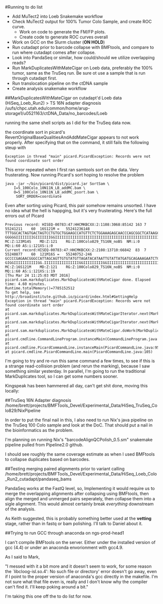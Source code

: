 #Running to do list
+ Add MuTect2 into Loeb Snakemake workflow
+ Check MuTect2 output for 100% Tumor Colo Sample, and create ROC curve.
    + Work on code to generate the FM/FP plots.
    + Create code to generate ROC curves overall
+ Work on GCC on the Slurm cluster (**ON HOLD**)
+ Run cutadapt prior to barcode collapse with BMFtools, and compare to run where cutadapt comes after collapse.
+ Look into PandaSeq or similar, how could/should we utilize overlapping reads?
+ Run MarkDuplicatesWithMateCigar on Loeb data, preferably the 100% tumor, same as the TruSeq run.  Be sure ot use a sample that is run through cutadapt first.
+ Run translocation pipeline on the ctDNA sample
+ Create analysis snakemake workflow

##MarkDuplicatesWithMateCigar on cutadapt'd Loeb data (HiSeq_Loeb_Run2) > TS 16N adapter diagnosis
    /uufs/chpc.utah.edu/common/home/arup-storage1/u0521163/ctDNA_Data/no_barcodes/Loeb

running the same shell scripts as I did for the TruSeq data now.  

the coordinate sort in picard's RevertOriginalBaseQualitiesAndAddMateCigar appears to not work properly.  After specifying that on the command, it still fails the following steup with

    Exception in thread "main" picard.PicardException: Records were not found coordinate sort order

This error repeated when I first ran samtools sort on the data.  Very frusterating.  Now running Picard's sort hoping to resolve the problem

    java -jar ~/bin/picard/dist/picard.jar SortSam \
        I=5_100Colo_10N11N_LB_addMC.bam \
        O=5_100Colo_10N11N_LB_addMC_psort.bam \
         SORT_ORDER=coordinate

Even after sorting using Picard, this pair somehow remains unsorted.  I have no idea what the hell is happging, but it's very frusterating.  Here's the full errors out of Picard

    Previous record: HISEQ-00783:47:HHCMKBCXX:2:1108:3068:85142	163	7	55241211	60	16S121M	=	55241236148	TTTGGCACTAGTGACTAGTCCTGTGCTGGAAGCCATGTTCTCTGGAAAGAGCAACCCAGCGGCTCATAAGCATAAGCGCGTGTGATGTGCCCCAACCAAACGACCGCCATGCACAACTTCCCTACCGGAGTTTTCAA	GGGGGIIIIIIIIGIIIIIIIGGIIIIIIIIIIIIIIIIIIIIIIIIIIIIIIIIIIIIIIIIIIIIIIIIIIIIIIIIIIIIIIIIIIIIIIIIIIIIIIGGIIIIIIGIIIIIIIIIIIIIIIIIIIIGGGIIII	MC:Z:123M14S	MD:Z:121	RG:Z:100Colo829_TS16N_noBS	NM:i:0	MQ:i:60	AS:i:121XS:i:0
    Current record:HISEQ-00783:47:HHCMKBCXX:2:2108:13710:66842	83	7	55240877	60	121M16S	=	55240752-246	GCCCCGAGAACGGGCCATTAGCAGTTGTGTATGTTAGATACATAATTGTATTATGATGCAGAAAGAATCTCTGAATGTGCAGTTATACCCAGTTGGTGACATGTTGGTACATCCATCCGAGAGTCATCGGCGGGCAG	GIGGIIIIIIIIIIIGG.IIIIIIIIIIIIIIIIGGIIIIIIIIIGGIIIIIIIIIIIIIIIIIIIIIIIIIIIIIIIIIIIIIIIIIIIIIIIIIIIIIIIIIIIIIIIIIIIIIIIIIIIIIIIIIIIIIGGGGG	MC:Z:16S121M	MD:Z:121	RG:Z:100Colo829_TS16N_noBS	NM:i:0	MQ:i:60	AS:i:121XS:i:19
    [Thu Mar 24 11:25:03 MDT 2016] picard.sam.markduplicates.MarkDuplicatesWithMateCigar done. Elapsed time: 4.60 minutes.
    Runtime.totalMemory()=7785152512
    To get help, see http://broadinstitute.github.io/picard/index.html#GettingHelp
    Exception in thread "main" picard.PicardException: Records were not found coordinate sort order
    at picard.sam.markduplicates.MarkDuplicatesWithMateCigarIterator.next(MarkDuplicatesWithMateCigarIterator.java:228)
    at picard.sam.markduplicates.MarkDuplicatesWithMateCigarIterator.next(MarkDuplicatesWithMateCigarIterator.java:47)
    at picard.sam.markduplicates.MarkDuplicatesWithMateCigar.doWork(MarkDuplicatesWithMateCigar.java:132)
    at picard.cmdline.CommandLineProgram.instanceMain(CommandLineProgram.java:209)
    at picard.cmdline.PicardCommandLine.instanceMain(PicardCommandLine.java:95)
    at picard.cmdline.PicardCommandLine.main(PicardCommandLine.java:105)

I'm going to try and re-run this same command a few times, to see if this is a strange read-collision problem (and rerun the marking), because I saw something similar yesterday. In parallel, I'm going to run the traditional MarkDuplicates tool, so I can get some numbers sooner.

Kingspeak has been hammered all day, can't get shit done, moving this locally:



##TruSeq 16N Adapter diagnosis
    /home/brett/projects/BMFTools_Devel/Experimental_Data/HiSeq_TruSeq_Colo829/NixPipeline

In order to put the final nail in this, I also need to run Nix's java pipeline on the TruSeq 100 Colo sample and look at the DoC.  That should put a nail in the bioinformatics as the problem.

I'm planning on running Nix's "barcodeAlignQCPolish_0.5.sm" snakemake pipeline pulled from Pipeline2.0 github.

I should see roughly the same coverage estimate as when I used BMFtools to collapse duplicates based on barcodes.

##Testing merging paired alignments prior to variant calling
    /home/brett/projects/BMFTools_Devel/Experimental_Data/HiSeq_Loeb_Colo_Run2_cutadapt/pandaseq_bams

PandaSeq works at the FastQ level, so, Implementing it would require us to merge the overlapping alignments after collapsing using BMFtools, then align the merged and unmerged pairs seperately, then collapse them into a sigle alignment.  This would almost certainly break *everything* downstream of the analysis.

As Keith suggested, this is probably something better used at the **vetting** stage, rather than in fastq or bam polishing.  I'll talk to Daniel about it.

##Trying to run GCC through anaconda on ngs-prod-head1

I can't compile BMFtools on the server.  Either under the installed version of gcc (4.4) or under an anaconda envorionment with gcc4.9.

As I said to Mark,

"I messed with it a bit more and it doesn't seem to work, for some reason the `libcloog-isl.so.4': No such file or directory' error doesn't go away, even if I point to the proper version of anaconda's gcc directly in the makefile.  I'm not sure what that file even is, really and I don't know why the compiler can't find it.  I'll keep poking around a bit."  

I'm taking this one off the to do list for now.
